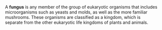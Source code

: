 A **fungus** is any member of the group of eukaryotic organisms that includes microorganisms such as yeasts and molds, as well as the more familiar mushrooms. These organisms are classified as a kingdom, which is separate from the other eukaryotic life kingdoms of plants and animals.